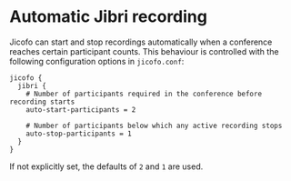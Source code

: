 # Automatic Jibri recording

Jicofo can start and stop recordings automatically when a conference reaches
certain participant counts. This behaviour is controlled with the following
configuration options in `jicofo.conf`:

```
jicofo {
  jibri {
    # Number of participants required in the conference before recording starts
    auto-start-participants = 2

    # Number of participants below which any active recording stops
    auto-stop-participants = 1
  }
}
```

If not explicitly set, the defaults of `2` and `1` are used.
